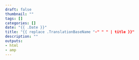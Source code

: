 ```yaml
---
draft: false
thumbnail: ""
tags: []
categories: []
date: "{{ .Date }}"
title: "{{ replace .TranslationBaseName "-" " " | title }}"
description: ""
outputs:
- html
- amp
---
```

